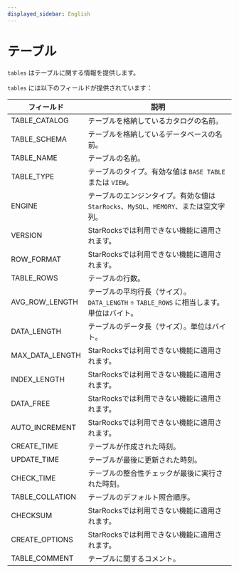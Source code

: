 ```yaml
---
displayed_sidebar: English
---
```


# テーブル

`tables` はテーブルに関する情報を提供します。

`tables` には以下のフィールドが提供されています：

| **フィールド**       | **説明**                                              |
| --------------- | ------------------------------------------------------------ |
| TABLE_CATALOG   | テーブルを格納しているカタログの名前。                   |
| TABLE_SCHEMA    | テーブルを格納しているデータベースの名前。                  |
| TABLE_NAME      | テーブルの名前。                                           |
| TABLE_TYPE      | テーブルのタイプ。有効な値は `BASE TABLE` または `VIEW`。     |
| ENGINE          | テーブルのエンジンタイプ。有効な値は `StarRocks`、`MySQL`、`MEMORY`、または空文字列。 |
| VERSION         | StarRocksでは利用できない機能に適用されます。             |
| ROW_FORMAT      | StarRocksでは利用できない機能に適用されます。             |
| TABLE_ROWS      | テーブルの行数。                                      |
| AVG_ROW_LENGTH  | テーブルの平均行長（サイズ）。`DATA_LENGTH` ÷ `TABLE_ROWS` に相当します。単位はバイト。|
| DATA_LENGTH     | テーブルのデータ長（サイズ）。単位はバイト。                 |
| MAX_DATA_LENGTH | StarRocksでは利用できない機能に適用されます。             |
| INDEX_LENGTH    | StarRocksでは利用できない機能に適用されます。             |
| DATA_FREE       | StarRocksでは利用できない機能に適用されます。             |
| AUTO_INCREMENT  | StarRocksでは利用できない機能に適用されます。             |
| CREATE_TIME     | テーブルが作成された時刻。                          |
| UPDATE_TIME     | テーブルが最後に更新された時刻。                     |
| CHECK_TIME      | テーブルの整合性チェックが最後に実行された時刻。 |
| TABLE_COLLATION | テーブルのデフォルト照合順序。                          |
| CHECKSUM        | StarRocksでは利用できない機能に適用されます。             |
| CREATE_OPTIONS  | StarRocksでは利用できない機能に適用されます。             |
| TABLE_COMMENT   | テーブルに関するコメント。                                        |

